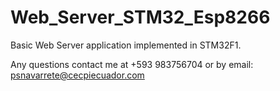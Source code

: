 # Web_Server_STM32_Esp8266
 Basic Web Server application implemented in STM32F1.

 Any questions contact me at +593 983756704 or by email: psnavarrete@cecpiecuador.com
